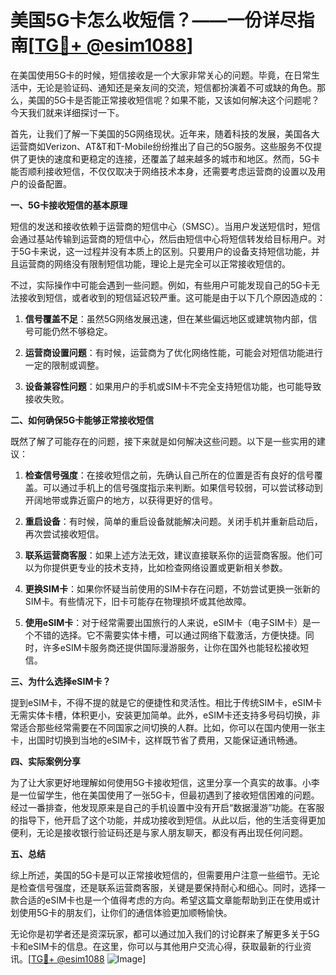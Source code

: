 # 美国5G卡怎么收短信？——一份详尽指南[[TG💪+ @esim1088](https://t.me/s/esim1088)]

在美国使用5G卡的时候，短信接收是一个大家非常关心的问题。毕竟，在日常生活中，无论是验证码、通知还是亲友间的交流，短信都扮演着不可或缺的角色。那么，美国的5G卡是否能正常接收短信呢？如果不能，又该如何解决这个问题呢？今天我们就来详细探讨一下。

首先，让我们了解一下美国的5G网络现状。近年来，随着科技的发展，美国各大运营商如Verizon、AT&T和T-Mobile纷纷推出了自己的5G服务。这些服务不仅提供了更快的速度和更稳定的连接，还覆盖了越来越多的城市和地区。然而，5G卡能否顺利接收短信，不仅仅取决于网络技术本身，还需要考虑运营商的设置以及用户的设备配置。

**一、5G卡接收短信的基本原理**

短信的发送和接收依赖于运营商的短信中心（SMSC）。当用户发送短信时，短信会通过基站传输到运营商的短信中心，然后由短信中心将短信转发给目标用户。对于5G卡来说，这一过程并没有本质上的区别。只要用户的设备支持短信功能，并且运营商的网络没有限制短信功能，理论上是完全可以正常接收短信的。

不过，实际操作中可能会遇到一些问题。例如，有些用户可能发现自己的5G卡无法接收到短信，或者收到的短信延迟较严重。这可能是由于以下几个原因造成的：

1. **信号覆盖不足**：虽然5G网络发展迅速，但在某些偏远地区或建筑物内部，信号可能仍然不够稳定。
   
2. **运营商设置问题**：有时候，运营商为了优化网络性能，可能会对短信功能进行一定的限制或调整。

3. **设备兼容性问题**：如果用户的手机或SIM卡不完全支持短信功能，也可能导致接收失败。

**二、如何确保5G卡能够正常接收短信**

既然了解了可能存在的问题，接下来就是如何解决这些问题。以下是一些实用的建议：

1. **检查信号强度**：在接收短信之前，先确认自己所在的位置是否有良好的信号覆盖。可以通过手机上的信号强度指示来判断。如果信号较弱，可以尝试移动到开阔地带或靠近窗户的地方，以获得更好的信号。

2. **重启设备**：有时候，简单的重启设备就能解决问题。关闭手机并重新启动后，再次尝试接收短信。

3. **联系运营商客服**：如果上述方法无效，建议直接联系你的运营商客服。他们可以为你提供更专业的技术支持，比如检查网络设置或更新相关参数。

4. **更换SIM卡**：如果你怀疑当前使用的SIM卡存在问题，不妨尝试更换一张新的SIM卡。有些情况下，旧卡可能存在物理损坏或其他故障。

5. **使用eSIM卡**：对于经常需要出国旅行的人来说，eSIM卡（电子SIM卡）是一个不错的选择。它不需要实体卡槽，可以通过网络下载激活，方便快捷。同时，许多eSIM卡服务商还提供国际漫游服务，让你在国外也能轻松接收短信。

**三、为什么选择eSIM卡？**

提到eSIM卡，不得不提的就是它的便捷性和灵活性。相比于传统SIM卡，eSIM卡无需实体卡槽，体积更小，安装更加简单。此外，eSIM卡还支持多号码切换，非常适合那些经常需要在不同国家之间切换的人群。比如，你可以在国内使用一张主卡，出国时切换到当地的eSIM卡，这样既节省了费用，又能保证通讯畅通。

**四、实际案例分享**

为了让大家更好地理解如何使用5G卡接收短信，这里分享一个真实的故事。小李是一位留学生，他在美国使用了一张5G卡，但最初遇到了接收短信困难的问题。经过一番排查，他发现原来是自己的手机设置中没有开启“数据漫游”功能。在客服的指导下，他开启了这个功能，并成功接收到短信。从此以后，他的生活变得更加便利，无论是接收银行验证码还是与家人朋友聊天，都没有再出现任何问题。

**五、总结**

综上所述，美国的5G卡是可以正常接收短信的，但需要用户注意一些细节。无论是检查信号强度，还是联系运营商客服，关键是要保持耐心和细心。同时，选择一款合适的eSIM卡也是一个值得考虑的方向。希望这篇文章能帮助到正在使用或计划使用5G卡的朋友们，让你们的通信体验更加顺畅愉快。

无论你是初学者还是资深玩家，都可以通过加入我们的讨论群来了解更多关于5G卡和eSIM卡的信息。在这里，你可以与其他用户交流心得，获取最新的行业资讯。[[TG💪+ @esim1088](https://t.me/s/esim1088) ![Image](https://i.postimg.cc/4NQfJmqS/Snipaste-2025-05-13-00-14-12.png)]